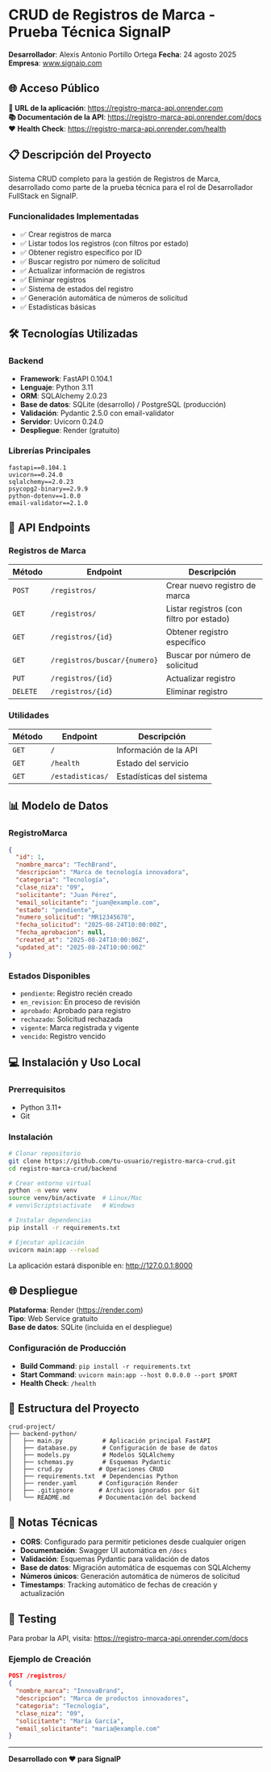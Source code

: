 # CRUD de Registros de Marca - Prueba Técnica SignaIP

**Desarrollador**: Alexis Antonio Portillo Ortega 
**Fecha**: 24 agosto 2025  
**Empresa**: www.signaip.com

## 🌐 Acceso Público

**🔗 URL de la aplicación**: https://registro-marca-api.onrender.com  
**📚 Documentación de la API**: https://registro-marca-api.onrender.com/docs  
**❤️ Health Check**: https://registro-marca-api.onrender.com/health  

## 📋 Descripción del Proyecto

Sistema CRUD completo para la gestión de Registros de Marca, desarrollado como parte de la prueba técnica para el rol de Desarrollador FullStack en SignaIP.

### Funcionalidades Implementadas
- ✅ Crear registros de marca
- ✅ Listar todos los registros (con filtros por estado)
- ✅ Obtener registro específico por ID
- ✅ Buscar registro por número de solicitud
- ✅ Actualizar información de registros
- ✅ Eliminar registros
- ✅ Sistema de estados del registro
- ✅ Generación automática de números de solicitud
- ✅ Estadísticas básicas

## 🛠️ Tecnologías Utilizadas

### Backend
- **Framework**: FastAPI 0.104.1
- **Lenguaje**: Python 3.11
- **ORM**: SQLAlchemy 2.0.23
- **Base de datos**: SQLite (desarrollo) / PostgreSQL (producción)
- **Validación**: Pydantic 2.5.0 con email-validator
- **Servidor**: Uvicorn 0.24.0
- **Despliegue**: Render (gratuito)

### Librerías Principales
```
fastapi==0.104.1
uvicorn==0.24.0
sqlalchemy==2.0.23
psycopg2-binary==2.9.9
python-dotenv==1.0.0
email-validator==2.1.0
```

## 🚀 API Endpoints

### Registros de Marca
| Método | Endpoint | Descripción |
|--------|----------|-------------|
| `POST` | `/registros/` | Crear nuevo registro de marca |
| `GET` | `/registros/` | Listar registros (con filtro por estado) |
| `GET` | `/registros/{id}` | Obtener registro específico |
| `GET` | `/registros/buscar/{numero}` | Buscar por número de solicitud |
| `PUT` | `/registros/{id}` | Actualizar registro |
| `DELETE` | `/registros/{id}` | Eliminar registro |

### Utilidades
| Método | Endpoint | Descripción |
|--------|----------|-------------|
| `GET` | `/` | Información de la API |
| `GET` | `/health` | Estado del servicio |
| `GET` | `/estadisticas/` | Estadísticas del sistema |

## 📊 Modelo de Datos

### RegistroMarca
```json
{
  "id": 1,
  "nombre_marca": "TechBrand",
  "descripcion": "Marca de tecnología innovadora",
  "categoria": "Tecnología",
  "clase_niza": "09",
  "solicitante": "Juan Pérez",
  "email_solicitante": "juan@example.com",
  "estado": "pendiente",
  "numero_solicitud": "MR12345678",
  "fecha_solicitud": "2025-08-24T10:00:00Z",
  "fecha_aprobacion": null,
  "created_at": "2025-08-24T10:00:00Z",
  "updated_at": "2025-08-24T10:00:00Z"
}
```

### Estados Disponibles
- `pendiente`: Registro recién creado
- `en_revision`: En proceso de revisión
- `aprobado`: Aprobado para registro  
- `rechazado`: Solicitud rechazada
- `vigente`: Marca registrada y vigente
- `vencido`: Registro vencido

## 💻 Instalación y Uso Local

### Prerrequisitos
- Python 3.11+
- Git

### Instalación
```bash
# Clonar repositorio
git clone https://github.com/tu-usuario/registro-marca-crud.git
cd registro-marca-crud/backend

# Crear entorno virtual
python -m venv venv
source venv/bin/activate  # Linux/Mac
# venv\Scripts\activate   # Windows

# Instalar dependencias
pip install -r requirements.txt

# Ejecutar aplicación
uvicorn main:app --reload
```

La aplicación estará disponible en: http://127.0.0.1:8000

## 🌐 Despliegue

**Plataforma**: Render (https://render.com)  
**Tipo**: Web Service gratuito  
**Base de datos**: SQLite (incluida en el despliegue)

### Configuración de Producción
- **Build Command**: `pip install -r requirements.txt`
- **Start Command**: `uvicorn main:app --host 0.0.0.0 --port $PORT`
- **Health Check**: `/health`

## 📁 Estructura del Proyecto

```
crud-project/
├── backend-python/
│   ├── main.py           # Aplicación principal FastAPI
│   ├── database.py       # Configuración de base de datos
│   ├── models.py         # Modelos SQLAlchemy
│   ├── schemas.py        # Esquemas Pydantic
│   ├── crud.py          # Operaciones CRUD
│   ├── requirements.txt  # Dependencias Python
│   ├── render.yaml      # Configuración Render
│   ├── .gitignore       # Archivos ignorados por Git
│   └── README.md        # Documentación del backend
```

## 📝 Notas Técnicas

- **CORS**: Configurado para permitir peticiones desde cualquier origen
- **Documentación**: Swagger UI automática en `/docs`
- **Validación**: Esquemas Pydantic para validación de datos
- **Base de datos**: Migración automática de esquemas con SQLAlchemy
- **Números únicos**: Generación automática de números de solicitud
- **Timestamps**: Tracking automático de fechas de creación y actualización

## 🧪 Testing

Para probar la API, visita: https://registro-marca-api.onrender.com/docs

### Ejemplo de Creación
```json
POST /registros/
{
  "nombre_marca": "InnovaBrand",
  "descripcion": "Marca de productos innovadores",
  "categoria": "Tecnología",
  "clase_niza": "09",
  "solicitante": "María García",
  "email_solicitante": "maria@example.com"
}
```

---

**Desarrollado con ❤️ para SignaIP**

